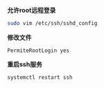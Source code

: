 **允许root远程登录**

```bash
sudo vim /etc/ssh/sshd_config
```

**修改文件**

```config
PermiteRootLogin yes
```

**重启ssh服务**

```bash
systemctl restart ssh
```

